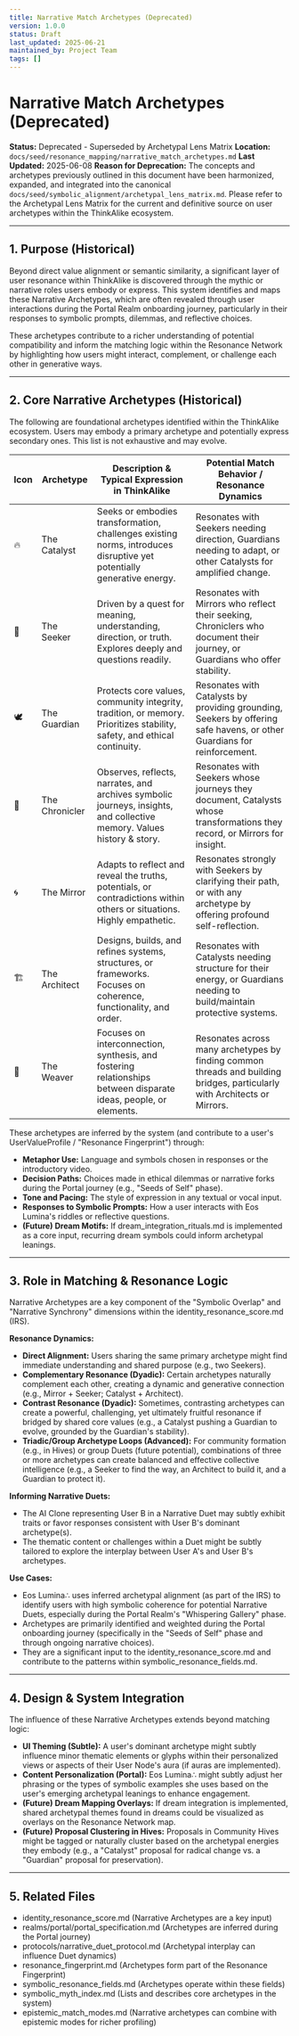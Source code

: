 ```yaml
---
title: Narrative Match Archetypes (Deprecated)
version: 1.0.0
status: Draft
last_updated: 2025-06-21
maintained_by: Project Team
tags: []
---
```


# Narrative Match Archetypes (Deprecated)

**Status:** Deprecated - Superseded by Archetypal Lens Matrix
**Location:** `docs/seed/resonance_mapping/narrative_match_archetypes.md`
**Last Updated:** 2025-06-08
**Reason for Deprecation:** The concepts and archetypes previously outlined in this document have been harmonized, expanded, and integrated into the canonical `docs/seed/symbolic_alignment/archetypal_lens_matrix.md`. Please refer to the Archetypal Lens Matrix for the current and definitive source on user archetypes within the ThinkAlike ecosystem.

---

## 1. Purpose (Historical)
Beyond direct value alignment or semantic similarity, a significant layer of user resonance within ThinkAlike is discovered through the mythic or narrative roles users embody or express. This system identifies and maps these Narrative Archetypes, which are often revealed through user interactions during the Portal Realm onboarding journey, particularly in their responses to symbolic prompts, dilemmas, and reflective choices.

These archetypes contribute to a richer understanding of potential compatibility and inform the matching logic within the Resonance Network by highlighting how users might interact, complement, or challenge each other in generative ways.

---

## 2. Core Narrative Archetypes (Historical)

The following are foundational archetypes identified within the ThinkAlike ecosystem. Users may embody a primary archetype and potentially express secondary ones. This list is not exhaustive and may evolve.

| Icon | Archetype   | Description & Typical Expression in ThinkAlike | Potential Match Behavior / Resonance Dynamics |
|------|-------------|-----------------------------------------------|-----------------------------------------------|
| 🔥   | The Catalyst | Seeks or embodies transformation, challenges existing norms, introduces disruptive yet potentially generative energy. | Resonates with Seekers needing direction, Guardians needing to adapt, or other Catalysts for amplified change. |
| 🧭   | The Seeker   | Driven by a quest for meaning, understanding, direction, or truth. Explores deeply and questions readily. | Resonates with Mirrors who reflect their seeking, Chroniclers who document their journey, or Guardians who offer stability. |
| 🕊️   | The Guardian | Protects core values, community integrity, tradition, or memory. Prioritizes stability, safety, and ethical continuity. | Resonates with Catalysts by providing grounding, Seekers by offering safe havens, or other Guardians for reinforcement. |
| 📜   | The Chronicler | Observes, reflects, narrates, and archives symbolic journeys, insights, and collective memory. Values history & story. | Resonates with Seekers whose journeys they document, Catalysts whose transformations they record, or Mirrors for insight. |
| 🌀   | The Mirror   | Adapts to reflect and reveal the truths, potentials, or contradictions within others or situations. Highly empathetic. | Resonates strongly with Seekers by clarifying their path, or with any archetype by offering profound self-reflection. |
| 🏗️   | The Architect | Designs, builds, and refines systems, structures, or frameworks. Focuses on coherence, functionality, and order. | Resonates with Catalysts needing structure for their energy, or Guardians needing to build/maintain protective systems. |
| 🌿   | The Weaver   | Focuses on interconnection, synthesis, and fostering relationships between disparate ideas, people, or elements. | Resonates across many archetypes by finding common threads and building bridges, particularly with Architects or Mirrors. |

These archetypes are inferred by the system (and contribute to a user's UserValueProfile / "Resonance Fingerprint") through:
- **Metaphor Use:** Language and symbols chosen in responses or the introductory video.
- **Decision Paths:** Choices made in ethical dilemmas or narrative forks during the Portal journey (e.g., "Seeds of Self" phase).
- **Tone and Pacing:** The style of expression in any textual or vocal input.
- **Responses to Symbolic Prompts:** How a user interacts with Eos Lumina's riddles or reflective questions.
- **(Future) Dream Motifs:** If dream_integration_rituals.md is implemented as a core input, recurring dream symbols could inform archetypal leanings.

---

## 3. Role in Matching & Resonance Logic

Narrative Archetypes are a key component of the "Symbolic Overlap" and "Narrative Synchrony" dimensions within the identity_resonance_score.md (IRS).

**Resonance Dynamics:**
- **Direct Alignment:** Users sharing the same primary archetype might find immediate understanding and shared purpose (e.g., two Seekers).
- **Complementary Resonance (Dyadic):** Certain archetypes naturally complement each other, creating a dynamic and generative connection (e.g., Mirror + Seeker; Catalyst + Architect).
- **Contrast Resonance (Dyadic):** Sometimes, contrasting archetypes can create a powerful, challenging, yet ultimately fruitful resonance if bridged by shared core values (e.g., a Catalyst pushing a Guardian to evolve, grounded by the Guardian's stability).
- **Triadic/Group Archetype Loops (Advanced):** For community formation (e.g., in Hives) or group Duets (future potential), combinations of three or more archetypes can create balanced and effective collective intelligence (e.g., a Seeker to find the way, an Architect to build it, and a Guardian to protect it).

**Informing Narrative Duets:**
- The AI Clone representing User B in a Narrative Duet may subtly exhibit traits or favor responses consistent with User B's dominant archetype(s).
- The thematic content or challenges within a Duet might be subtly tailored to explore the interplay between User A's and User B's archetypes.

**Use Cases:**
- Eos Lumina∴ uses inferred archetypal alignment (as part of the IRS) to identify users with high symbolic coherence for potential Narrative Duets, especially during the Portal Realm's "Whispering Gallery" phase.
- Archetypes are primarily identified and weighted during the Portal onboarding journey (specifically in the "Seeds of Self" phase and through ongoing narrative choices).
- They are a significant input to the identity_resonance_score.md and contribute to the patterns within symbolic_resonance_fields.md.

---

## 4. Design & System Integration

The influence of these Narrative Archetypes extends beyond matching logic:
- **UI Theming (Subtle):** A user's dominant archetype might subtly influence minor thematic elements or glyphs within their personalized views or aspects of their User Node's aura (if auras are implemented).
- **Content Personalization (Portal):** Eos Lumina∴ might subtly adjust her phrasing or the types of symbolic examples she uses based on the user's emerging archetypal leanings to enhance engagement.
- **(Future) Dream Mapping Overlays:** If dream integration is implemented, shared archetypal themes found in dreams could be visualized as overlays on the Resonance Network map.
- **(Future) Proposal Clustering in Hives:** Proposals in Community Hives might be tagged or naturally cluster based on the archetypal energies they embody (e.g., a "Catalyst" proposal for radical change vs. a "Guardian" proposal for preservation).

---

## 5. Related Files

- identity_resonance_score.md (Narrative Archetypes are a key input)
- realms/portal/portal_specification.md (Archetypes are inferred during the Portal journey)
- protocols/narrative_duet_protocol.md (Archetypal interplay can influence Duet dynamics)
- resonance_fingerprint.md (Archetypes form part of the Resonance Fingerprint)
- symbolic_resonance_fields.md (Archetypes operate within these fields)
- symbolic_myth_index.md (Lists and describes core archetypes in the system)
- epistemic_match_modes.md (Narrative archetypes can combine with epistemic modes for richer profiling)
